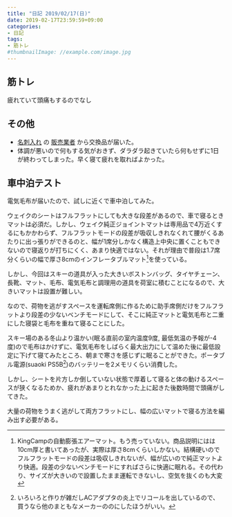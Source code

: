 ```yaml
---
title: "日記 2019/02/17(日)"
date: 2019-02-17T23:59:59+09:00
categories:
- 日記
tags:
- 筋トレ
#thumbnailImage: //example.com/image.jpg
---
```


## 筋トレ
疲れていて頭痛もするのでなし

## その他
- [名刺入れ](https://www.amazon.co.jp/gp/product/B07D26LM4K) の [販売業者](https://www.amazon.co.jp/sp?_encoding=UTF8&asin=&isAmazonFulfilled=1&isCBA=&marketplaceID=A1VC38T7YXB528&orderID=&seller=A2RKBYP0767LPV&tab=&vasStoreID=) から交換品が届いた。
- 体調が悪いので何もする気がおきず、ダラダラ起きていたら何もせずに1日が終わってしまった。早く寝て疲れを取ればよかった。

## 車中泊テスト
電気毛布が届いたので、試しに近くで車中泊してみた。

<!--more-->

ウェイクのシートはフルフラットにしても大きな段差があるので、車で寝るときマットは必須だ。しかし、ウェイク純正ジョイントマットは専用品で4万近くするにもかかわらず、フルフラットモードの段差が吸収しきれなくれて腰がくるあたりに出っ張りができるのと、幅が1席分しかなく構造上中央に置くこともできないので寝返りが打ちにくく、あまり快適ではない。それが理由で普段は1.7席分くらいの幅で厚さ8cmのインフレータブルマット[^2]を使っている。

しかし、今回はスキーの道具が入った大きいボストンバッグ、タイヤチェーン、長靴、マット、毛布、電気毛布と調理用の道具を荷室に積むことになるので、大きいマットは設置が難しい。

なので、荷物を逃がすスペースを運転席側に作るために助手席側だけをフルフラットより段差の少ないベンチモードにして、そこに純正マットと電気毛布と二重にした寝袋と毛布を重ねて寝ることにした。

スキー場のある冬山より温かい(眠る直前の室内温度9度, 最低気温の予報が-4度)ので毛布はかけずに、電気毛布をしばらく最大出力にして温めた後に最低設定に下げて寝てみたところ、朝まで寒さを感じずに眠ることができた。ポータブル電源(suaoki PS5B[^1])のバッテリーを2メモリくらい消費した。

しかし、シートを片方しか倒していない状態で厚着して寝ると体の動けるスペースが狭くなるためか、疲れがあまりとれなかった上に起きた後数時間で頭痛がしてきた。

大量の荷物をうまく逃がして両方フラットにし、幅の広いマットで寝る方法を編み出す必要がある。

[^1]: いろいろと作りが雑だしACアダプタの炎上でリコールを出しているので、買うなら他のまともなメーカーののにしたほうがいい。
[^2]: KingCampの自動膨張エアーマット。もう売っていない。商品説明にはは10cm厚と書いてあったが、実際は厚さ8cmくらいしかない。結構硬いのでフルフラットモードの段差は吸収しきれないが、幅が広いので純正マットより快適。段差の少ないベンチモードにすればさらに快適に眠れる。その代わり、サイズが大きいので設置したまま運転できないし、空気を抜くのも大変
